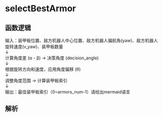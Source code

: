 # selectBestArmor
## 函数逻辑
输入：装甲板位置、敌方机器人中心位置、敌方机器人偏航角(yaw)、敌方机器人旋转速度(v_yaw)、装甲板数量  
↓  
计算角度差 (α - β) → 决策角度 (decision_angle)  
↓  
根据旋转方向和速度，应用角度偏移 (θ)  
↓  
调整角度范围 → 计算装甲板索引  
↓  
输出：最佳装甲板索引（0~armors_num-1）请给出mermaid语言  
## 解析
